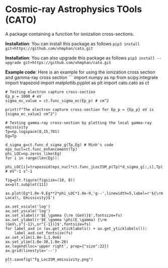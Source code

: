# Cosmic-ray Astrophysics TOols (CATO)

A package containing a function for ionization cross-sections.

**Installation**: You can install this package as follows
    ```
    pip3 install git+https://github.com/vhmphan/cato.git
    ```

**Installation**: You can also upgrade this package as follows
    ```
    pip3 install --upgrade git+https://github.com/vhmphan/cato.git
    ```

**Example code**: Here is an example for using the ionization cross section and gamma-ray cross section
    ```
    import numpy as np
    from scipy.integrate import trapezoid
    import matplotlib.pyplot as plt
    import cato.cato as ct

    # Testing electron capture cross-section
    Ep_p = 1000 # eV 
    sigma_ec_value = ct.func_sigma_ec(Ep_p) # cm^2

    print(f"The electron capture cross-section for Ep_p = {Ep_p} eV is {sigma_ec_value} cm^2")

    # Testing gamma-ray cross-section by plotting the local gamma-ray emissivity
    Tp=np.logspace(8,15,701)
    Eg=Tp

    d_sigma_g=ct.func_d_sigma_g(Tp,Eg) # Minh's code
    eps_nucl=ct.func_enhancement(Tp) 
    phi_LOC=np.zeros_like(Eg)
    for i in range(len(Eg)):
        phi_LOC[i]=trapezoid(eps_nucl*ct.func_jLocISM_p(Tp)*d_sigma_g[:,i],Tp) # eV^-1 s^-1

    fig=plt.figure(figsize=(10, 8))
    ax=plt.subplot(111)

    ax.plot(Eg*1.0e-9,Eg**2*phi_LOC*1.0e-9,'g--',linewidth=5,label=r'${\rm Local\, Emissivity}$')

    ax.set_xscale('log')
    ax.set_yscale('log')
    ax.set_xlabel(r'$E_\gamma {\rm (GeV)}$',fontsize=fs)
    ax.set_ylabel(r'$E_\gamma \phi(E_\gamma) {\rm (GeV\,s^{-1}\,sr^{-1})}$',fontsize=fs)
    for label_axd in (ax.get_xticklabels() + ax.get_yticklabels()):
        label_axd.set_fontsize(fs)
    ax.set_xlim(1.0e-1,1.0e6)
    ax.set_ylim(1.0e-30,1.0e-26)
    ax.legend(loc='upper right', prop={"size":22})
    ax.grid(linestyle='--')

    plt.savefig("fg_LocISM_emissivity.png")
    ```
